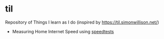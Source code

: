 # til
Repository of Things I learn as I do (inspired by https://til.simonwillison.net/)

* Measuring Home Internet Speed using [speedtests](https://github.com/peerside/til/Home%20Internet/Speedtests.md)
